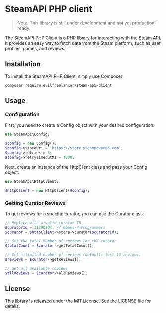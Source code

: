 # SteamAPI PHP client

> Note: This library is still under development and not yet production-ready.

The SteamAPI PHP Client is a PHP library for interacting with the Steam API.
It provides an easy way to fetch data from the Steam platform, such as user
profiles, games, and reviews.

## Installation

To install the SteamAPI PHP Client, simply use Composer:

```shell
composer require evilfreelancer/steam-api-client
```

## Usage

### Configuration

First, you need to create a Config object with your desired configuration:

```php
use SteamApi\Config;

$config = new Config();
$config->storeUri = 'https://store.steampowered.com';
$config->retries = 5;
$config->retryTimeoutMs = 1000;
```

Next, create an instance of the HttpClient class and pass your Config object:

```php
use SteamApi\HttpClient;

$httpClient = new HttpClient($config);
```

### Getting Curator Reviews

To get reviews for a specific curator, you can use the Curator class:

```php
// Replace with a valid curator ID
$curatorId = 31790204; // Games-4-Programmers
$curator = $httpClient->store->curator($curatorId);

// Get the total number of reviews for the curator
$totalCount = $curator->getTotalCount();

// Get a limited number of reviews (default: last 10 reviews)
$reviews = $curator->getReviews();

// Get all available reviews
$allReviews = $curator->allReviews();
```

## License

This library is released under the MIT License. See the [LICENSE](./LICENSE) file for details.
